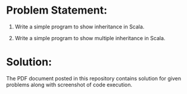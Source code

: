 # Problem Statement:

1.	Write a simple program to show inheritance in Scala.

2.	Write a simple program to show multiple inheritance in Scala.

# Solution:

The PDF document posted in this repository contains solution for given problems along with screenshot of code execution.
